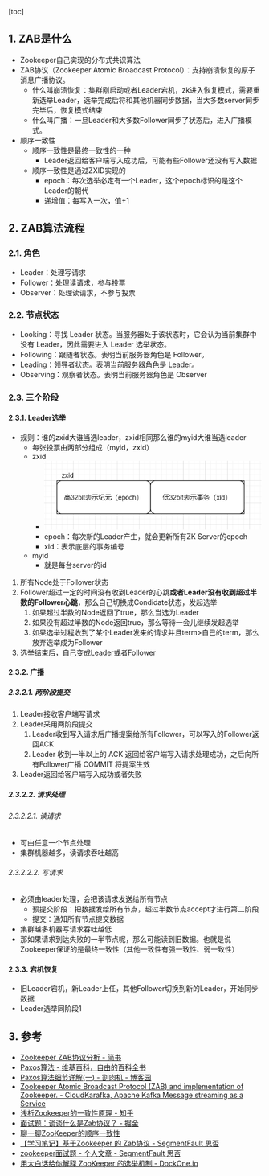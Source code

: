 [toc]
## 1. ZAB是什么
- Zookeeper自己实现的分布式共识算法
- ZAB协议（Zookeeper Atomic Broadcast Protocol）：支持崩溃恢复的原子消息广播协议。
    - 什么叫崩溃恢复：集群刚启动或者Leader宕机，zk进入恢复模式，需要重新选举Leader，选举完成后将和其他机器同步数据，当大多数server同步完毕后，恢复模式结束
    - 什么叫广播：一旦Leader和大多数Follower同步了状态后，进入广播模式。
- 顺序一致性
    - 顺序一致性是最终一致性的一种
        - Leader返回给客户端写入成功后，可能有些Follower还没有写入数据
    - 顺序一致性是通过ZXID实现的
        - epoch：每次选举必定有一个Leader，这个epoch标识的是这个Leader的朝代
        - 递增值：每写入一次，值+1
## 2. ZAB算法流程

### 2.1. 角色
- Leader：处理写请求
- Follower：处理读请求，参与投票
- Observer：处理读请求，不参与投票
### 2.2. 节点状态
- Looking：寻找 Leader 状态。当服务器处于该状态时，它会认为当前集群中
没有 Leader，因此需要进入 Leader 选举状态。
- Following：跟随者状态。表明当前服务器角色是 Follower。
- Leading：领导者状态。表明当前服务器角色是 Leader。
- Observing：观察者状态。表明当前服务器角色是 Observer
### 2.3. 三个阶段
#### 2.3.1. Leader选举
- 规则：谁的zxid大谁当选leader，zxid相同那么谁的myid大谁当选leader
    - 每张投票由两部分组成（myid，zxid）
    - zxid
        - ![](https://raw.githubusercontent.com/TDoct/images/master/1598181124_20200321162556797_10285.png)
        - epoch：每次新的Leader产生，就会更新所有ZK Server的epoch
        - xid：表示底层的事务编号
    - myid
        - 就是每台server的id
1. 所有Node处于Follower状态
2. Follower超过一定的时间没有收到Leader的心跳**或者Leader没有收到超过半数的Follower心跳**，那么自己切换成Condidate状态，发起选举
    1. 如果超过半数的Node返回了true，那么当选为Leader
    2. 如果没有超过半数的Node返回true，那么等待一会儿继续发起选举
    3. 如果选举过程收到了某个Leader发来的请求并且term>自己的term，那么放弃选举成为Follower
3. 选举结束后，自己变成Leader或者Follower

#### 2.3.2. 广播
##### 2.3.2.1. 两阶段提交
1. Leader接收客户端写请求
2. Leader采用两阶段提交
    1. Leader收到写入请求后广播提案给所有Follower，可以写入的Follower返回ACK
    2. Leader 收到一半以上的 ACK 返回给客户端写入请求处理成功，之后向所有Follower广播 COMMIT 将提案生效
3. Leader返回给客户端写入成功或者失败

##### 2.3.2.2. 请求处理

###### 2.3.2.2.1. 读请求
- 可由任意一个节点处理
- 集群机器越多，读请求吞吐越高
###### 2.3.2.2.2. 写请求
- 必须由leader处理，会把该请求发送给所有节点
    - 预提交阶段：把数据发给所有节点，超过半数节点accept才进行第二阶段
    - 提交：通知所有节点提交数据
- 集群越多机器写请求吞吐越低
- 那如果请求到达失败的一半节点呢，那么可能读到旧数据。也就是说Zookeeper保证的是最终一致性（其他一致性有强一致性、弱一致性）

#### 2.3.3. 宕机恢复
- 旧Leader宕机，新Leader上任，其他Follower切换到新的Leader，开始同步数据
- Leader选举同阶段1





## 3. 参考
- [Zookeeper ZAB协议分析 \- 简书](https://www.jianshu.com/p/e689e67d1f7b)
- [Paxos算法 \- 维基百科，自由的百科全书](https://zh.wikipedia.org/zh-cn/Paxos%E7%AE%97%E6%B3%95)
- [Paxos算法细节详解\(一\) \- 割肉机 \- 博客园](https://www.cnblogs.com/williamjie/p/10214133.html)
- [Zookeeper Atomic Broadcast Protocol \(ZAB\) and implementation of Zookeeper\. \- CloudKarafka, Apache Kafka Message streaming as a Service](https://www.cloudkarafka.com/blog/2018-07-04-cloudkarafka-zab.html)
- [浅析Zookeeper的一致性原理 \- 知乎](https://zhuanlan.zhihu.com/p/25594630)
- [面试题：谈谈什么是Zab协议？ \- 掘金](https://juejin.im/post/5caf0a7cf265da03a33c24d4)
- [聊一聊ZooKeeper的顺序一致性](https://time.geekbang.org/column/article/239261)
- [【学习笔记】基于Zookeeper 的 Zab协议 \- SegmentFault 思否](https://segmentfault.com/a/1190000021070214)
- [zookeeper面试题 \- 个人文章 \- SegmentFault 思否](https://segmentfault.com/a/1190000014479433)
- [用大白话给你解释 ZooKeeper 的选举机制 \- DockOne\.io](http://dockone.io/article/696772)